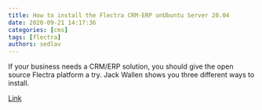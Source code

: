 ```yaml
---
title: How to install the Flectra CRM-ERP onUbuntu Server 20.04
date: 2020-09-21 14:17:36
categories: [cms]
tags: [flectra]
authors: sedlav
---
```


If your business needs a CRM/ERP solution, you should give the open source Flectra platform a try. Jack Wallen shows you three different ways to install.

[Link](https://www.techrepublic.com/article/how-to-install-the-flectra-crmerp-platform-on-ubuntu-server-20-04/)

